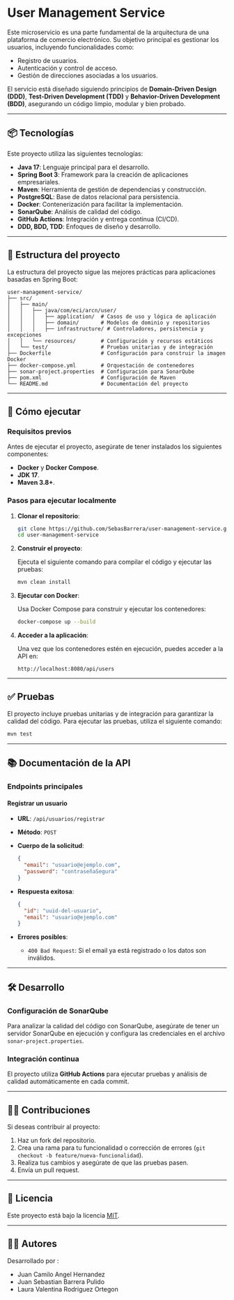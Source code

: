 # User Management Service

Este microservicio es una parte fundamental de la arquitectura de una plataforma de comercio electrónico. Su objetivo principal es gestionar los usuarios, incluyendo funcionalidades como:

- Registro de usuarios.
- Autenticación y control de acceso.
- Gestión de direcciones asociadas a los usuarios.

El servicio está diseñado siguiendo principios de **Domain-Driven Design (DDD)**, **Test-Driven Development (TDD)** y **Behavior-Driven Development (BDD)**, asegurando un código limpio, modular y bien probado.

---

## 📦 Tecnologías

Este proyecto utiliza las siguientes tecnologías:

- **Java 17**: Lenguaje principal para el desarrollo.
- **Spring Boot 3**: Framework para la creación de aplicaciones empresariales.
- **Maven**: Herramienta de gestión de dependencias y construcción.
- **PostgreSQL**: Base de datos relacional para persistencia.
- **Docker**: Contenerización para facilitar la implementación.
- **SonarQube**: Análisis de calidad del código.
- **GitHub Actions**: Integración y entrega continua (CI/CD).
- **DDD, BDD, TDD**: Enfoques de diseño y desarrollo.

---

## 📁 Estructura del proyecto

La estructura del proyecto sigue las mejores prácticas para aplicaciones basadas en Spring Boot:

```
user-management-service/
├── src/
│   ├── main/
│   │   ├── java/com/eci/arcn/user/
│   │   │   ├── application/  # Casos de uso y lógica de aplicación
│   │   │   ├── domain/       # Modelos de dominio y repositorios
│   │   │   ├── infrastructure/ # Controladores, persistencia y excepciones
│   │   └── resources/        # Configuración y recursos estáticos
│   └── test/                 # Pruebas unitarias y de integración
├── Dockerfile                # Configuración para construir la imagen Docker
├── docker-compose.yml        # Orquestación de contenedores
├── sonar-project.properties  # Configuración para SonarQube
├── pom.xml                   # Configuración de Maven
└── README.md                 # Documentación del proyecto
```

---

## 🚀 Cómo ejecutar

### Requisitos previos

Antes de ejecutar el proyecto, asegúrate de tener instalados los siguientes componentes:

- **Docker** y **Docker Compose**.
- **JDK 17**.
- **Maven 3.8+**.

### Pasos para ejecutar localmente

1. **Clonar el repositorio**:

   ```bash
   git clone https://github.com/SebasBarrera/user-management-service.git
   cd user-management-service
   ```

2. **Construir el proyecto**:

   Ejecuta el siguiente comando para compilar el código y ejecutar las pruebas:

   ```bash
   mvn clean install
   ```

3. **Ejecutar con Docker**:

   Usa Docker Compose para construir y ejecutar los contenedores:

   ```bash
   docker-compose up --build
   ```

4. **Acceder a la aplicación**:

   Una vez que los contenedores estén en ejecución, puedes acceder a la API en:

   ```
   http://localhost:8080/api/users
   ```

---

## ✅ Pruebas

El proyecto incluye pruebas unitarias y de integración para garantizar la calidad del código. Para ejecutar las pruebas, utiliza el siguiente comando:

```bash
mvn test
```

---

## 📚 Documentación de la API

### Endpoints principales

#### Registrar un usuario

- **URL**: `/api/usuarios/registrar`
- **Método**: `POST`
- **Cuerpo de la solicitud**:

  ```json
  {
    "email": "usuario@ejemplo.com",
    "password": "contraseñaSegura"
  }
  ```

- **Respuesta exitosa**:

  ```json
  {
    "id": "uuid-del-usuario",
    "email": "usuario@ejemplo.com"
  }
  ```

- **Errores posibles**:
  - `400 Bad Request`: Si el email ya está registrado o los datos son inválidos.

---

## 🛠️ Desarrollo

### Configuración de SonarQube

Para analizar la calidad del código con SonarQube, asegúrate de tener un servidor SonarQube en ejecución y configura las credenciales en el archivo `sonar-project.properties`.

### Integración continua

El proyecto utiliza **GitHub Actions** para ejecutar pruebas y análisis de calidad automáticamente en cada commit.

---

## 🧑‍💻 Contribuciones

Si deseas contribuir al proyecto:

1. Haz un fork del repositorio.
2. Crea una rama para tu funcionalidad o corrección de errores (`git checkout -b feature/nueva-funcionalidad`).
3. Realiza tus cambios y asegúrate de que las pruebas pasen.
4. Envía un pull request.

---

## 📄 Licencia

Este proyecto está bajo la licencia [MIT](LICENSE).

---

## 👩‍💻 Autores

Desarrollado por : 

- Juan Camilo Angel Hernandez
- Juan Sebastian Barrera Pulido
- Laura Valentina Rodriguez Ortegon

